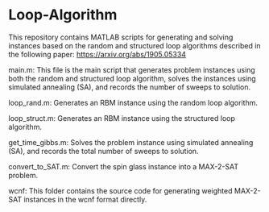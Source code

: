 # Loop-Algorithm

This repository contains MATLAB scripts for generating and solving instances based on the random and structured loop algorithms described 
in the following paper:
https://arxiv.org/abs/1905.05334

main.m: This file is the main script that generates problem instances using both the random and structured loop algorithm, 
solves the instances using simulated annealing (SA), and records the number of sweeps to solution.

loop_rand.m: Generates an RBM instance using the random loop algorithm.

loop_struct.m: Generates an RBM instance using the structured loop algorithm.

get_time_gibbs.m: Solves the problem instance using simulated annealing (SA), and records the total number of sweeps to solution.

convert_to_SAT.m: Convert the spin glass instance into a MAX-2-SAT problem.

wcnf: This folder contains the source code for generating weighted MAX-2-SAT instances in the wcnf format directly.
